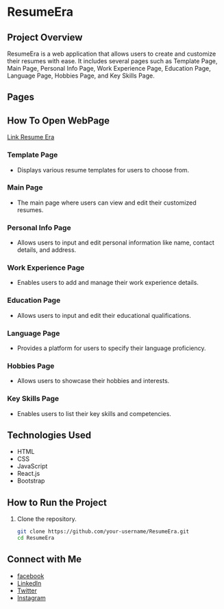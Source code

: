 # ResumeEra

## Project Overview
ResumeEra is a web application that allows users to create and customize their resumes with ease. It includes several pages such as Template Page, Main Page, Personal Info Page, Work Experience Page, Education Page, Language Page, Hobbies Page, and Key Skills Page.

## Pages

## How To Open WebPage
[Link Resume Era](https://resumeera.xyz)

### Template Page
- Displays various resume templates for users to choose from.

### Main Page
- The main page where users can view and edit their customized resumes.

### Personal Info Page
- Allows users to input and edit personal information like name, contact details, and address.

### Work Experience Page
- Enables users to add and manage their work experience details.

### Education Page
- Allows users to input and edit their educational qualifications.

### Language Page
- Provides a platform for users to specify their language proficiency.

### Hobbies Page
- Allows users to showcase their hobbies and interests.

### Key Skills Page
- Enables users to list their key skills and competencies.

## Technologies Used
- HTML
- CSS
- JavaScript
- React.js
- Bootstrap

## How to Run the Project
1. Clone the repository.
   ```bash
   git clone https://github.com/your-username/ResumeEra.git
   cd ResumeEra
## Connect with Me
- [facebook](https://www.facebook.com/shahrukh.mirza.123276)
- [LinkedIn](https://www.linkedin.com/in/shahrukh-mirza-3027438a/)
- [Twitter](https://twitter.com/shahrukhmirza88)
- [Instagram](https://www.instagram.com/your-username)
